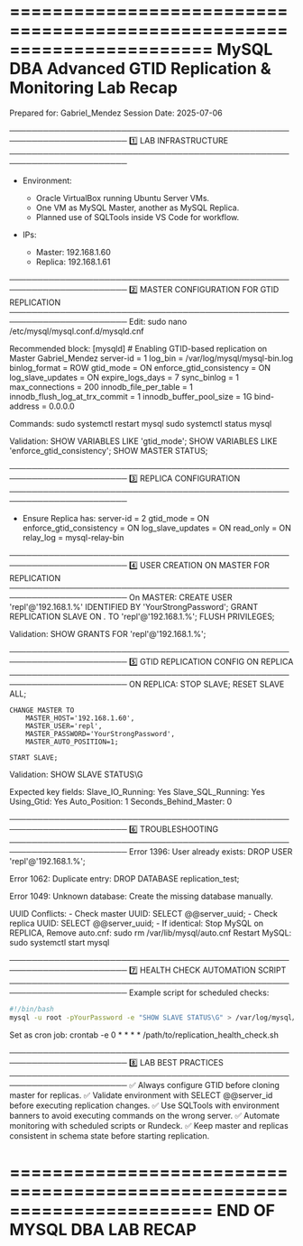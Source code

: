 
=======================================================================
MySQL DBA Advanced GTID Replication & Monitoring Lab Recap
=======================================================================

Prepared for: Gabriel_Mendez
Session Date: 2025-07-06

───────────────────────────────────────────────────────────────────────
1️⃣ LAB INFRASTRUCTURE
───────────────────────────────────────────────────────────────────────
- Environment:
    - Oracle VirtualBox running Ubuntu Server VMs.
    - One VM as MySQL Master, another as MySQL Replica.
    - Planned use of SQLTools inside VS Code for workflow.

- IPs:
    - Master: 192.168.1.60
    - Replica: 192.168.1.61

───────────────────────────────────────────────────────────────────────
2️⃣ MASTER CONFIGURATION FOR GTID REPLICATION
───────────────────────────────────────────────────────────────────────
Edit:
    sudo nano /etc/mysql/mysql.conf.d/mysqld.cnf

Recommended block:
    [mysqld]
    # Enabling GTID-based replication on Master Gabriel_Mendez
    server-id = 1
    log_bin = /var/log/mysql/mysql-bin.log
    binlog_format = ROW
    gtid_mode = ON
    enforce_gtid_consistency = ON
    log_slave_updates = ON
    expire_logs_days = 7
    sync_binlog = 1
    max_connections = 200
    innodb_file_per_table = 1
    innodb_flush_log_at_trx_commit = 1
    innodb_buffer_pool_size = 1G
    bind-address = 0.0.0.0

Commands:
    sudo systemctl restart mysql
    sudo systemctl status mysql

Validation:
    SHOW VARIABLES LIKE 'gtid_mode';
    SHOW VARIABLES LIKE 'enforce_gtid_consistency';
    SHOW MASTER STATUS;

───────────────────────────────────────────────────────────────────────
3️⃣ REPLICA CONFIGURATION
───────────────────────────────────────────────────────────────────────
- Ensure Replica has:
    server-id = 2
    gtid_mode = ON
    enforce_gtid_consistency = ON
    log_slave_updates = ON
    read_only = ON
    relay_log = mysql-relay-bin

───────────────────────────────────────────────────────────────────────
4️⃣ USER CREATION ON MASTER FOR REPLICATION
───────────────────────────────────────────────────────────────────────
On MASTER:
    CREATE USER 'repl'@'192.168.1.%' IDENTIFIED BY 'YourStrongPassword';
    GRANT REPLICATION SLAVE ON *.* TO 'repl'@'192.168.1.%';
    FLUSH PRIVILEGES;

Validation:
    SHOW GRANTS FOR 'repl'@'192.168.1.%';

───────────────────────────────────────────────────────────────────────
5️⃣ GTID REPLICATION CONFIG ON REPLICA
───────────────────────────────────────────────────────────────────────
ON REPLICA:
    STOP SLAVE;
    RESET SLAVE ALL;

    CHANGE MASTER TO
        MASTER_HOST='192.168.1.60',
        MASTER_USER='repl',
        MASTER_PASSWORD='YourStrongPassword',
        MASTER_AUTO_POSITION=1;

    START SLAVE;

Validation:
    SHOW SLAVE STATUS\G

Expected key fields:
    Slave_IO_Running: Yes
    Slave_SQL_Running: Yes
    Using_Gtid: Yes
    Auto_Position: 1
    Seconds_Behind_Master: 0

───────────────────────────────────────────────────────────────────────
6️⃣ TROUBLESHOOTING
───────────────────────────────────────────────────────────────────────
Error 1396: User already exists:
    DROP USER 'repl'@'192.168.1.%';

Error 1062: Duplicate entry:
    DROP DATABASE replication_test;

Error 1049: Unknown database:
    Create the missing database manually.

UUID Conflicts:
    - Check master UUID:
        SELECT @@server_uuid;
    - Check replica UUID:
        SELECT @@server_uuid;
    - If identical:
        Stop MySQL on REPLICA,
        Remove auto.cnf:
            sudo rm /var/lib/mysql/auto.cnf
        Restart MySQL:
            sudo systemctl start mysql

───────────────────────────────────────────────────────────────────────
7️⃣ HEALTH CHECK AUTOMATION SCRIPT
───────────────────────────────────────────────────────────────────────
Example script for scheduled checks:
```bash
#!/bin/bash
mysql -u root -pYourPassword -e "SHOW SLAVE STATUS\G" > /var/log/mysql/replication_check_$(date +%F).log
```
Set as cron job:
    crontab -e
    0 * * * * /path/to/replication_health_check.sh

───────────────────────────────────────────────────────────────────────
8️⃣ LAB BEST PRACTICES
───────────────────────────────────────────────────────────────────────
✅ Always configure GTID before cloning master for replicas.
✅ Validate environment with SELECT @@server_id before executing replication changes.
✅ Use SQLTools with environment banners to avoid executing commands on the wrong server.
✅ Automate monitoring with scheduled scripts or Rundeck.
✅ Keep master and replicas consistent in schema state before starting replication.

=======================================================================
END OF MYSQL DBA LAB RECAP
=======================================================================
